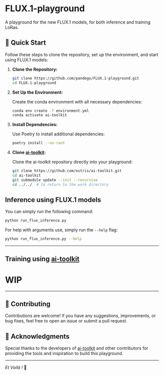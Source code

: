 # FLUX.1-playground
A playground for the new FLUX.1 models, for both inference and training LoRas.


## 🚀 Quick Start

Follow these steps to clone the repository, set up the environment, and start using FLUX.1 models:

1. **Clone the Repository:**

   ```bash
   git clone https://github.com/pandego/FLUX.1-playground.git
   cd FLUX.1-playground
   ```

2. **Set Up the Environment:**

   Create the conda environment with all necessary dependencies:

   ```bash
   conda env create -f environment.yml
   conda activate ai-toolkit
   ```

3. **Install Dependencies:**

   Use Poetry to install additional dependencies:

   ```bash
   poetry install --no-root
   ```

4. **Clone [ai-toolkit](https://github.com/ostris/ai-toolkit):**

   Clone the ai-toolkit repository directly into your playground:

   ```bash
   git clone https://github.com/ostris/ai-toolkit.git
   cd ai-toolkit
   git submodule update --init --recursive
   cd ../../  # to return to the work directory
   ```

## Inference using FLUX.1 models

   You can simply run the following command:

   ```bash
   python run_flux_inference.py
   ```

   For help with arguments use, simply run the `--help` flag:

   ```bash
   python run_flux_inference.py --help
   ```

---
## Training using [ai-toolkit](https://github.com/ostris/ai-toolkit)
# WIP
---

## 🤝 Contributing

Contributions are welcome! If you have any suggestions, improvements, or bug fixes, feel free to open an issue or submit a pull request.

## 📄 Acknowledgments

Special thanks to the developers of [ai-toolkit](https://github.com/ostris/ai-toolkit) and other contributors for providing the tools and inspiration to build this playground.

---

_Et Voilà !_ 🎈
